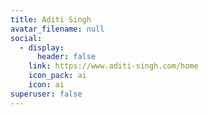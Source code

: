 ```yaml
---
title: Aditi Singh
avatar_filename: null
social:
  - display:
      header: false
    link: https://www.aditi-singh.com/home
    icon_pack: ai
    icon: ai
superuser: false
---
```

